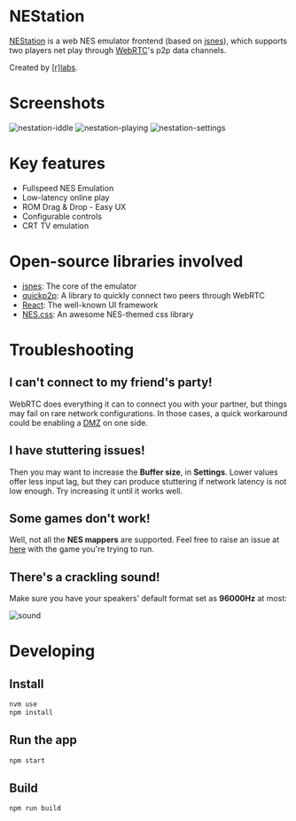# NEStation

[NEStation](https://rodri042.github.io/nestation) is a web NES emulator frontend (based on [jsnes](https://github.com/bfirsh/jsnes)), which supports two players net play through [WebRTC](https://webrtc.org)'s p2p data channels.

Created by [[r]labs](https://r-labs.io).

# Screenshots

![nestation-iddle](https://user-images.githubusercontent.com/1631752/60856070-53a96c00-a1dc-11e9-8b42-96b29898f490.png)
![nestation-playing](https://user-images.githubusercontent.com/1631752/60856076-55732f80-a1dc-11e9-857b-c8284b56d72b.png)
![nestation-settings](https://user-images.githubusercontent.com/1631752/60856078-57d58980-a1dc-11e9-8f76-6c610d8dabd6.png)

# Key features

- Fullspeed NES Emulation
- Low-latency online play
- ROM Drag & Drop - Easy UX
- Configurable controls
- CRT TV emulation

# Open-source libraries involved

- [jsnes](https://github.com/bfirsh/jsnes): The core of the emulator
- [quickp2p](https://github.com/rodri042/quickp2p): A library to quickly connect two peers through WebRTC
- [React](https://github.com/facebook/react): The well-known UI framework
- [NES.css](https://nostalgic-css.github.io/NES.css): An awesome NES-themed css library

# Troubleshooting

## I can't connect to my friend's party!

WebRTC does everything it can to connect you with your partner, but things may fail on rare network configurations. In those cases, a quick workaround could be enabling a [DMZ](<https://en.wikipedia.org/wiki/DMZ_(computing)>) on one side.

## I have stuttering issues!

Then you may want to increase the **Buffer size**, in **Settings**. Lower values offer less input lag, but they can produce stuttering if network latency is not low enough. Try increasing it until it works well.

## Some games don't work!

Well, not all the **NES mappers** are supported. Feel free to raise an issue at [here](https://github.com/bfirsh/jsnes/issues) with the game you're trying to run.

## There's a crackling sound!

Make sure you have your speakers' default format set as **96000Hz** at most:

![sound](https://user-images.githubusercontent.com/1631752/60781075-51310e80-a117-11e9-90fa-45b8281eae8d.png)

# Developing

## Install

```bash
nvm use
npm install
```

## Run the app

```bash
npm start
```

## Build

```bash
npm run build
```
